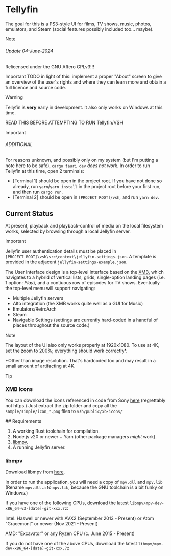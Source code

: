 # Tellyfin

The goal for this is a PS3-style UI for films, TV shows, music, photos, emulators, and Steam (social features possibly included too... maybe).

> [!NOTE]
> ###### Update 04-June-2024
>
> Relicensed under the GNU Affero GPLv3!!!
>
> Important TODO in light of this: implement a proper "About" screen to give an overview of the user's rights and where they can learn more and obtain a full licence and source code.

> [!WARNING]
> Tellyfin is **very** early in development. It also only works on Windows at this time.
>
> READ THIS BEFORE ATTEMPTING TO RUN Tellyfin/VSH

> [!IMPORTANT]
> ###### ADDITIONAL
>
> For reasons unknown, and possibly only on my system (but I'm putting a note here to be safe), `cargo tauri dev` *does not work.* In order to run Tellyfin at this time, open 2 terminals:
>
> - [Terminal 1] should be open in the project root. If you have not done so already, run `yarn`/`yarn install` in the project root before your first run, and then run `cargo run`.
> - [Terminal 2] should be open in `[PROJECT ROOT]/vsh`, and run `yarn dev`.

## Current Status

At present, playback and playback-control of media on the local filesystem works, selected by browsing through a local Jellyfin server.

> [!IMPORTANT]
> Jellyfin user authentication details must be placed in `[PROJECT ROOT]\vsh\src\context\jellyfin-settings.json`. A template is provided in the adjacent `jellyfin-settings-example.json`.

The User Interface design is a top-level interface based on the [XMB](https://en.wikipedia.org/wiki/XrossMediaBar), which navigates to a hybrid of vertical lists, grids, single-option landing pages (i.e. 1 option: *Play*), and a contiuous row of episodes for TV shows. Eventually the top-level menu will support navigating:

 - Multiple Jellyfin servers
 - Alto integration (the XMB works quite well as a GUI for Music)
 - Emulators/RetroArch
 - Steam
 - Navigable Settings (settings are currently hard-coded in a handful of places throughout the source code.)

> [!NOTE]
> The layout of the UI also only works properly at 1920x1080. To use at 4K, set the zoom to 200%; everything should work correctly\*.
>
> \*Other than image resolution. That's hardcoded too and may result in a small amount of artifacting at 4K.

> [!TIP]
> ### XMB Icons
>
> You can download the icons referenced in code from Sony [here](http://e1.dl.playstation.net/e1/downloads/ps3/themes/370/PS3_Custom_Theme_v200.zip) (regrettably not https.) Just extract the zip folder and copy all the `sample/simple/icon_*.png` files to `vsh/public/xb-icons/`


## Requirements

1. A working Rust toolchain for compilation.
2. Node.js v20 or newer + Yarn (other package managers *might* work).
3. [libmpv](#libmpv).
4. A running Jellyfin server.

### libmpv

Download libmpv from [here](https://sourceforge.net/projects/mpv-player-windows/files/).

In order to run the application, you will need a copy of `mpv.dll` and `mpv.lib` (Rename `mpv.dll.a` to `mpv.lib`, because the GNU toolchain is a bit funky on Windows.)

If you have one of the following CPUs, download the latest `libmpv/mpv-dev-x86_64-v3-[date]-git-xxx.7z`:

Intel: Haswell or newer with AVX2 (September 2013 - Present)
or Atom "Gracemont" or newer (Nov 2021 - Present)

AMD: "Excavator" or any Ryzen CPU (c. June 2015 - Present)

If you do not have one of the above CPUs, download the latest `libmpv/mpv-dev-x86_64-[date]-git-xxx.7z`